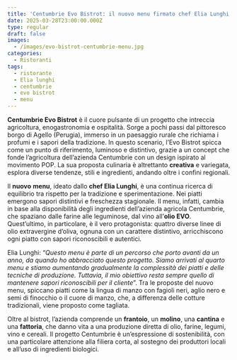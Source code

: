 ```yaml
---
title: 'Centumbrie Evo Bistrot: il nuovo menu firmato chef Elia Lunghi'
date: 2025-03-28T23:00:00.000Z
type: regular
draft: false
images:
  - /images/evo-bistrot-centumbrie-menu.jpg
categories:
  - Ristoranti
tags:
  - ristorante
  - Elia lunghi
  - centumbrie
  - evo bistrot
  - menu
---
```


**Centumbrie Evo Bistrot** è il cuore pulsante di un progetto che intreccia agricoltura, enogastronomia e ospitalità. Sorge a pochi passi dal pittoresco borgo di Agello (Perugia), immerso in un paesaggio rurale che richiama i profumi e i sapori della tradizione. In questo scenario, l’Evo Bistrot spicca come un punto di riferimento, luminoso e distintivo, grazie a un concept che fonde l’agricoltura dell’azienda Centumbrie con un design ispirato al movimento POP. La sua proposta culinaria è altrettanto **creativa** e variegata, esplora diverse tendenze, stili e ingredienti, andando oltre i confini regionali.

Il **nuovo** **menu**, ideato dallo **chef Elia Lunghi**, è una continua ricerca di equilibrio tra rispetto per la tradizione e sperimentazione. Nei piatti emergono sapori distintivi e freschezza stagionale. Il menu, infatti, cambia in base alla disponibilità degli ingredienti dell’azienda agricola Centumbrie, che spaziano dalle farine alle leguminose, dal vino all’**olio EVO**. Quest’ultimo, in particolare, è il vero protagonista: quattro diverse linee di olio extravergine d’oliva, ognuna con un carattere distintivo, arricchiscono ogni piatto con sapori riconoscibili e autentici.

Elia Lunghi: “*Questo menu è parte di un percorso che porto avanti da un anno, da quando ho abbracciato questo progetto. Siamo arrivati al quarto menu e stiamo aumentando gradualmente la complessità dei piatti e delle tecniche di produzione. Tuttavia, il mio obiettivo resta sempre quello di mantenere sapori riconoscibili per il cliente*”. Tra le proposte del nuovo menu, spiccano piatti come la lingua di manzo con fagioli neri, aglio nero e semi di finocchio o il cuore di manzo, che, a differenza delle cotture tradizionali, viene proposto come tagliata.

Oltre al bistrot, l’azienda comprende un **frantoio**, un **molino**, una **cantina** e una **fattoria**, che danno vita a una produzione diretta di olio, farine, legumi, vino e cereali. Il progetto Centumbrie è un’espressione di sostenibilità, con una particolare attenzione alla filiera corta, al sostegno dei produttori locali e all’uso di ingredienti biologici.
